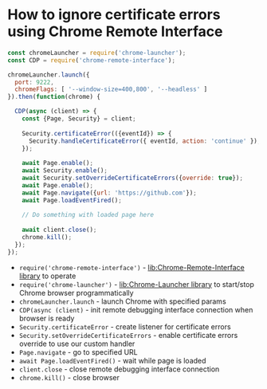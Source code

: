 # How to ignore certificate errors using Chrome Remote Interface

```js
const chromeLauncher = require('chrome-launcher');
const CDP = require('chrome-remote-interface');

chromeLauncher.launch({
  port: 9222,
  chromeFlags: [ '--window-size=400,800', '--headless' ]
}).then(function(chrome) {

  CDP(async (client) => {
    const {Page, Security} = client;
  
    Security.certificateError(({eventId}) => {
      Security.handleCertificateError({ eventId, action: 'continue' });
    });
  
    await Page.enable();
    await Security.enable();
    await Security.setOverrideCertificateErrors({override: true});
    await Page.enable();
    await Page.navigate({url: 'https://github.com'});
    await Page.loadEventFired();
  
    // Do something with loaded page here
    
    await client.close();
    chrome.kill();
  });
});
```

- `require('chrome-remote-interface')` - [lib:Chrome-Remote-Interface library](/chrome-headless/how-to-install-chrome-remote-interface) to operate
- `require('chrome-launcher')` - [lib:Chrome-Launcher library](/chrome-headless/how-to-install-chrome-launcher-library) to start/stop Chrome browser programmatically
- `chromeLauncher.launch` - launch Chrome with specified params
- `CDP(async (client)` - init remote debugging interface connection when browser is ready
- `Security.certificateError` - create listener for certificate errors
- `Security.setOverrideCertificateErrors` - enable certificate errors override to use our custom handler
- `Page.navigate` - go to specified URL
- `await Page.loadEventFired()` - wait while page is loaded
- `client.close` - close remote debugging interface connection
- `chrome.kill()` - close browser


